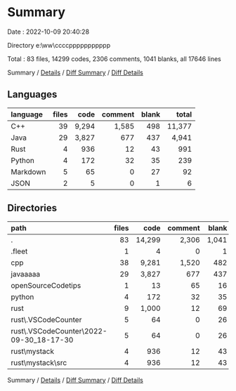 # Summary

Date : 2022-10-09 20:40:28

Directory e:\\ww\\ccccppppppppppp

Total : 83 files,  14299 codes, 2306 comments, 1041 blanks, all 17646 lines

Summary / [Details](details.md) / [Diff Summary](diff.md) / [Diff Details](diff-details.md)

## Languages
| language | files | code | comment | blank | total |
| :--- | ---: | ---: | ---: | ---: | ---: |
| C++ | 39 | 9,294 | 1,585 | 498 | 11,377 |
| Java | 29 | 3,827 | 677 | 437 | 4,941 |
| Rust | 4 | 936 | 12 | 43 | 991 |
| Python | 4 | 172 | 32 | 35 | 239 |
| Markdown | 5 | 65 | 0 | 27 | 92 |
| JSON | 2 | 5 | 0 | 1 | 6 |

## Directories
| path | files | code | comment | blank | total |
| :--- | ---: | ---: | ---: | ---: | ---: |
| . | 83 | 14,299 | 2,306 | 1,041 | 17,646 |
| .fleet | 1 | 4 | 0 | 1 | 5 |
| cpp | 38 | 9,281 | 1,520 | 482 | 11,283 |
| javaaaaa | 29 | 3,827 | 677 | 437 | 4,941 |
| openSourceCodetips | 1 | 13 | 65 | 16 | 94 |
| python | 4 | 172 | 32 | 35 | 239 |
| rust | 9 | 1,000 | 12 | 69 | 1,081 |
| rust\\.VSCodeCounter | 5 | 64 | 0 | 26 | 90 |
| rust\\.VSCodeCounter\\2022-09-30_18-17-30 | 5 | 64 | 0 | 26 | 90 |
| rust\\mystack | 4 | 936 | 12 | 43 | 991 |
| rust\\mystack\\src | 4 | 936 | 12 | 43 | 991 |

Summary / [Details](details.md) / [Diff Summary](diff.md) / [Diff Details](diff-details.md)